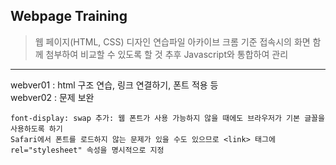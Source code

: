 ## Webpage Training

> 웹 페이지(HTML, CSS) 디자인 연습파일 아카이브
> 크롬 기준 접속시의 화면 함께 첨부하여 비교할 수 있도록 할 것
> 추후 Javascript와 통합하여 관리
--------------------
webver01 : html 구조 연습, 링크 연결하기, 폰트 적용 등 <br/>
webver02 : 문제 보완 
```
font-display: swap 추가: 웹 폰트가 사용 가능하지 않을 때에도 브라우저가 기본 글꼴을 사용하도록 하기
Safari에서 폰트를 로드하지 않는 문제가 있을 수도 있으므로 <link> 태그에 rel="stylesheet" 속성을 명시적으로 지정 
```
